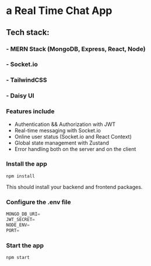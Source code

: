 # a Real Time Chat App


## Tech stack:
### - MERN Stack (MongoDB, Express, React, Node)
### - Socket.io 
### - TailwindCSS 
### - Daisy UI

### Features include
-  Authentication && Authorization with JWT
-  Real-time messaging with Socket.io
-  Online user status (Socket.io and React Context)
-  Global state management with Zustand
-   Error handling both on the server and on the client


### Install the app

```shell
npm install
```

This should install your backend and frontend packages.

### Configure the .env file

```js
MONGO_DB_URI=
JWT_SECRET=
NODE_ENV=
PORT=
```

### Start the app

```shell
npm start
```
